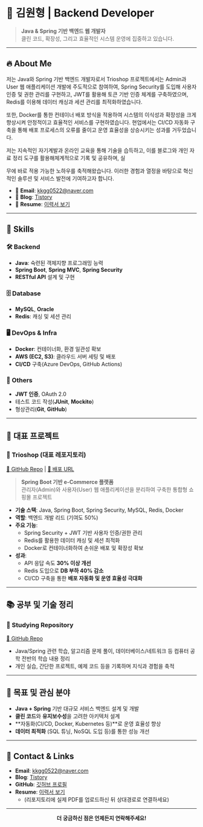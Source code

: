 # 👋 김원형 | Backend Developer

> **Java & Spring 기반 백엔드 웹 개발자**  
> 클린 코드, 확장성, 그리고 효율적인 시스템 운영에 집중하고 있습니다.

---

## 🔥 About Me

저는 Java와 Spring 기반 백엔드 개발자로서
Trioshop 프로젝트에서는 Admin과 User 웹 애플리케이션 개발에 주도적으로 참여하여,
Spring Security를 도입해 사용자 인증 및 권한 관리를 구현하고, 
JWT를 활용해 토큰 기반 인증 체계를 구축하였으며,
Redis를 이용해 데이터 캐싱과 세션 관리를 최적화하였습니다. 

또한, Docker를 통한 컨테이너 배포 방식을 적용하여 시스템의 이식성과 확장성을 크게 향상시켜 안정적이고 효율적인 서비스를 구현하였습니다.
현업에서는 CI/CD 자동화 구축을 통해 배포 프로세스의 오류를 줄이고 운영 효율성을 상승시키는 성과를 거두었습니다.

저는 지속적인 자기계발과 온라인 교육을 통해 기술을 습득하고, 이를 블로그와 개인 자료 정리 도구를 활용해체계적으로 기록 및 공유하며, 실

무에 바로 적용 가능한 노하우를 축적해왔습니다.
이러한 경험과 열정을 바탕으로 혁신적인 솔루션 및 서비스 발전에 기여하고자 합니다.


- 📩 **Email**: [kkgg0522@naver.com](mailto:kkgg0522@naver.com)
- 📝 **Blog**: [Tistory](https://tan-sog.tistory.com/)
- 📂 **Resume**: [이력서 보기](./docs/resume.pdf)  

---

## 🚀 Skills

### 🛠 Backend
- **Java**: 숙련된 객체지향 프로그래밍 능력
- **Spring Boot**, **Spring MVC**, **Spring Security**
- **RESTful API** 설계 및 구현

### 🗄 Database
- **MySQL**, **Oracle**  
- **Redis**: 캐싱 및 세션 관리

### 🖥 DevOps & Infra
- **Docker**: 컨테이너화, 환경 일관성 확보
- **AWS (EC2, S3)**: 클라우드 서버 세팅 및 배포
- **CI/CD** 구축(Azure DevOps, GitHub Actions)

### 🔎 Others
- **JWT 인증**, OAuth 2.0
- 테스트 코드 작성(**JUnit**, **Mockito**)
- 형상관리(**Git**, **GitHub**)

---

## 📌 대표 프로젝트

### 🏪 Trioshop (대표 레포지토리) 
[🔗 GitHub Repo](https://github.com/kkgg0522/trioshop) | [🔗 배포 URL](https://trioshop.site/)

> **Spring Boot 기반 e-Commerce 플랫폼**  
> 관리자(Admin)와 사용자(User) 웹 애플리케이션을 분리하여 구축한 통합형 쇼핑몰 프로젝트

- **기술 스택**: Java, Spring Boot, Spring Security, MySQL, Redis, Docker
- **역할**: 백엔드 개발 리드 (기여도 50%)
- **주요 기능**:  
  - Spring Security + JWT 기반 사용자 인증/권한 관리  
  - Redis를 활용한 데이터 캐싱 및 세션 최적화  
  - Docker로 컨테이너화하여 손쉬운 배포 및 확장성 확보
- **성과**:
  - API 응답 속도 **30% 이상 개선**
  - Redis 도입으로 **DB 부하 40% 감소**
  - CI/CD 구축을 통한 **배포 자동화 및 운영 효율성 극대화**

---

## 📚 공부 및 기술 정리

### 📘 Studying Repository
[🔗 GitHub Repo](https://github.com/kkgg0522/studying)

- Java/Spring 관련 학습, 알고리즘 문제 풀이, 데이터베이스/네트워크 등 컴퓨터 공학 전반의 학습 내용 정리
- 개인 실습, 간단한 프로젝트, 예제 코드 등을 기록하며 지식과 경험을 축적

---

## 🎯 목표 및 관심 분야

- **Java + Spring** 기반 대규모 서비스 백엔드 설계 및 개발
- **클린 코드**와 **유지보수성**을 고려한 아키텍처 설계
- **자동화(CI/CD, Docker, Kubernetes 등)**로 운영 효율성 향상
- **데이터 최적화** (SQL 튜닝, NoSQL 도입 등)를 통한 성능 개선

---

## 📢 Contact & Links

- **Email**: [kkgg0522@naver.com](mailto:kkgg0522@naver.com)
- **Blog**: [Tistory](https://tan-sog.tistory.com/)
- **GitHub**: [깃허브 프로필](https://github.com/kkgg0522)
- **Resume**: [이력서 보기](./docs/resume.pdf)
  - (리포지토리에 실제 PDF를 업로드하신 뒤 상대경로로 연결하세요)

---

<p align="center">
  <strong>더 궁금하신 점은 언제든지 연락해주세요!</strong>
</p>
